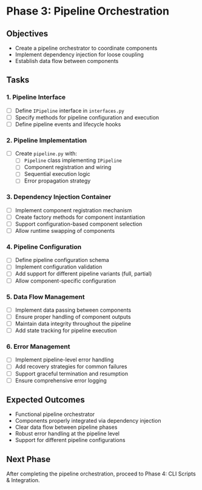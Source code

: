 # Phase 3: Pipeline Orchestration

## Objectives
- Create a pipeline orchestrator to coordinate components
- Implement dependency injection for loose coupling
- Establish data flow between components

## Tasks

### 1. Pipeline Interface
- [ ] Define `IPipeline` interface in `interfaces.py`
- [ ] Specify methods for pipeline configuration and execution
- [ ] Define pipeline events and lifecycle hooks

### 2. Pipeline Implementation
- [ ] Create `pipeline.py` with:
  - [ ] `Pipeline` class implementing `IPipeline`
  - [ ] Component registration and wiring
  - [ ] Sequential execution logic
  - [ ] Error propagation strategy

### 3. Dependency Injection Container
- [ ] Implement component registration mechanism
- [ ] Create factory methods for component instantiation
- [ ] Support configuration-based component selection
- [ ] Allow runtime swapping of components

### 4. Pipeline Configuration
- [ ] Define pipeline configuration schema
- [ ] Implement configuration validation
- [ ] Add support for different pipeline variants (full, partial)
- [ ] Allow component-specific configuration

### 5. Data Flow Management
- [ ] Implement data passing between components
- [ ] Ensure proper handling of component outputs
- [ ] Maintain data integrity throughout the pipeline
- [ ] Add state tracking for pipeline execution

### 6. Error Management
- [ ] Implement pipeline-level error handling
- [ ] Add recovery strategies for common failures
- [ ] Support graceful termination and resumption
- [ ] Ensure comprehensive error logging

## Expected Outcomes
- Functional pipeline orchestrator
- Components properly integrated via dependency injection
- Clear data flow between pipeline phases
- Robust error handling at the pipeline level
- Support for different pipeline configurations

## Next Phase
After completing the pipeline orchestration, proceed to Phase 4: CLI Scripts & Integration.
